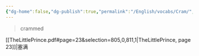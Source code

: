 ```yaml
---
{"dg-home":false,"dg-publish":true,"permalink":"/English/vocabs/Cram/","dgPassFrontmatter":true}
---
```



> crammed

[[TheLittlePrince.pdf#page=23&selection=805,0,811,1|TheLittlePrince, page 23]]|塞满